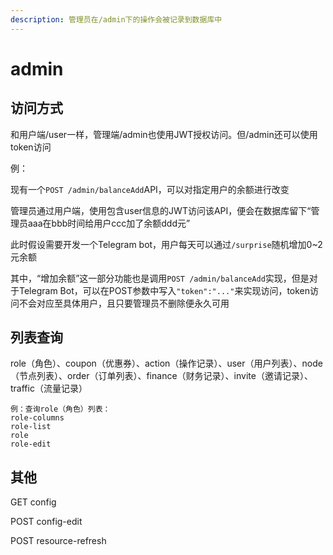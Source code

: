 ```yaml
---
description: 管理员在/admin下的操作会被记录到数据库中
---
```


# admin

## 访问方式

和用户端/user一样，管理端/admin也使用JWT授权访问。但/admin还可以使用token访问

例：

现有一个`POST /admin/balanceAdd`API，可以对指定用户的余额进行改变

管理员通过用户端，使用包含user信息的JWT访问该API，便会在数据库留下“管理员aaa在bbb时间给用户ccc加了余额ddd元”

此时假设需要开发一个Telegram bot，用户每天可以通过`/surprise`随机增加0~2元余额

其中，“增加余额”这一部分功能也是调用`POST /admin/balanceAdd`实现，但是对于Telegram Bot，可以在POST参数中写入`"token":"..."`来实现访问，token访问不会对应至具体用户，且只要管理员不删除便永久可用

## 列表查询

role（角色）、coupon（优惠券）、action（操作记录）、user（用户列表）、node（节点列表）、order（订单列表）、finance（财务记录）、invite（邀请记录）、traffic（流量记录）

```
例：查询role（角色）列表：
role-columns
role-list
role
role-edit
```

## 其他

GET config

POST config-edit

POST resource-refresh


